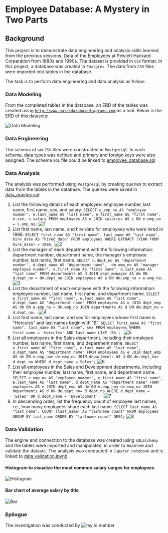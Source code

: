 # Employee Database: A Mystery in Two Parts

## Background
This project is to demonstrate data engineering and analysis skills learned from the previous sessions. Data of the Employees at Pewlett Hackard Corperation from 1980s and 1990s. The dataset is provided in `CSV` format. In this project, a database was created in `Postgres`. The data from `CSV` files were imported into tables in the database. 

The task is to perform data engineering and data analysis as follow:
### Data Modeling
From the completed tables in the database, an ERD of the tables was created using [`http://www.quickdatabasediagrams.com`](https://www.quickdatabasediagrams.com) as a tool. Below is the ERD of this datasets:

![Data Modeling](EmployeeSQL/Output/Figures/Employee_database_modeling.png)

### Data Engineering
The schema of six `CSV` files were constructed in `Postgresql`. In each schema, data types was defined and primary and foreign keys were also assigned. The schema `SQL` file could be linked to [employee_database.sql](https://github.com/KeSavanh/sql-challenge/blob/main/EmployeeSQL/employee_database.sql)
### Data Analysis
The analysis was performed using `Postgresql` by creating queries to extract data from the tables in the database. The queries were saved in [data_queries.sql](https://github.com/KeSavanh/sql-challenge/blob/main/EmployeeSQL/data_queries.sql):
1. List the following details of each employee: employee number, last name, first name, sex, and salary.
`SELECT e.emp_no AS "employee number", e.last_name AS "last name", e.first_name AS "first name", e.sex, s.salary
FROM employees AS e
JOIN salaries AS s
ON e.emp_no = s.emp_no;`
![1](EmployeeSQL/Output/Figures/1.png)
2. List first name, last name, and hire date for employees who were hired in 1986.
`SELECT first_name AS "first name", last_name AS "last name", hire_date AS "hired date"
FROM employees
WHERE EXTRACT (YEAR FROM hire_date) = 1986;`
![2](EmployeeSQL/Output/Figures/2.png)
3. List the manager of each department with the following information: department number, department name, the manager's employee number, last name, first name.
`SELECT d.dept_no AS "department number", d.dept_name AS "department name", 
		dm.emp_no AS "manager employee number", e.first_name AS "first name", e.last_name AS "last name"
FROM departments AS d
JOIN dept_manager AS dm
ON d.dept_no = dm.dept_no
JOIN employees AS e
ON dm.emp_no = e.emp_no;`
![3](EmployeeSQL/Output/Figures/3.png)
4. List the department of each employee with the following information: employee number, last name, first name, and department name.
`SELECT e.first_name AS "first name", e.last_name AS "last name", d.dept_name AS "department name"
FROM employees AS e
JOIN dept_emp AS dm
ON e.emp_no = dm.emp_no
JOIN departments AS d
ON dm.dept_no = d.dept_no;
`
![4](EmployeeSQL/Output/Figures/4.png)
5. List first name, last name, and sex for employees whose first name is "Hercules" and last names begin with "B".
`SELECT first_name AS "first name", last_name AS "last name", sex
FROM employees
WHERE first_name = 'Hercules' AND last_name LIKE 'B%';
`
![5](EmployeeSQL/Output/Figures/5.png)
6. List all employees in the Sales department, including their employee number, last name, first name, and department name.
`SELECT e.first_name AS "first name", e.last_name AS "last name", d.dept_name AS "department name"
FROM employees AS e
JOIN dept_emp AS de
ON e.emp_no= de.emp_no
JOIN departments AS d
ON de.dept_no= d.dept_no
WHERE d.dept_name ='Sales';`
![6](EmployeeSQL/Output/Figures/6.png)
7. List all employees in the Sales and Development departments, including their employee number, last name, first name, and department name.
`SELECT e.emp_no AS "employee number", e.first_name AS "first name", e.last_name AS "last name",
 		d.dept_name AS "department name"
FROM employees AS e
JOIN dept_emp AS de
ON e.emp_no= de.emp_no
JOIN departments AS d
ON de.dept_no= d.dept_no
WHERE d.dept_name = 'Sales' OR d.dept_name = 'Development';
`
![7](EmployeeSQL/Output/Figures/7.png)
8. In descending order, list the frequency count of employee last names, i.e., how many employees share each last name.
`SELECT last_name AS "last name", COUNT (last_name) AS "lastname count"
FROM employees
GROUP BY last_name
ORDER BY "lastname count" DESC;`
![8](EmployeeSQL/Output/Figures/8.png)

### Data Validation
The engine and connection to the database was created using `SQLalchemy` and the tables were imported and manipulated, in order to examine and validate the dataset. The analysis was conducted in `Jupyter notebook` and is linked to [data_validation.ipynb](https://github.com/KeSavanh/sql-challenge/blob/main/EmployeeSQL/data_validation.ipynb)
#### Histogram to visualize the most common salary ranges for employees
![Histogram](EmployeeSQL/Output/Figures/salary_range.png)
#### Bar chart of average salary by title
![Bar](EmployeeSQL/Output/Figures/title_salary.png)
### Epilogue
The investigation was conducted by 
![my id number](EmployeeSQL/Output/Figures/Id_no_499942.png)
